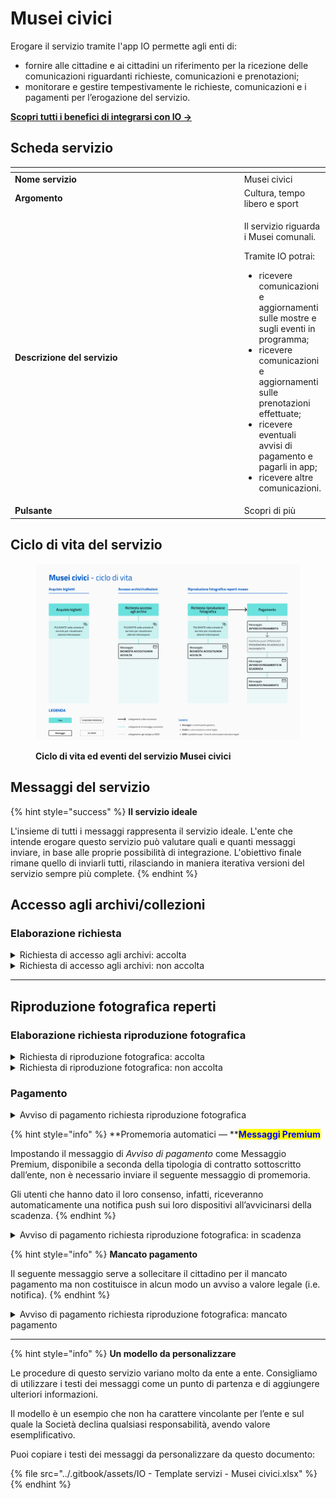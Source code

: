 # Musei civici

Erogare il servizio tramite l'app IO permette agli enti di:

* fornire alle cittadine e ai cittadini un riferimento per la ricezione delle comunicazioni riguardanti richieste, comunicazioni e prenotazioni;
* monitorare e gestire tempestivamente le richieste, comunicazioni e i pagamenti per l’erogazione del servizio.

[**Scopri tutti i benefici di integrarsi con IO →** ](https://docs.pagopa.it/manuale-servizi/lapp-io/cose-io-e-qual-e-il-suo-obiettivo)

## Scheda servizio <a href="#scheda-servizio" id="scheda-servizio"></a>

<table data-header-hidden><thead><tr><th width="373"></th><th></th></tr></thead><tbody><tr><td><strong>Nome servizio</strong></td><td>Musei civici</td></tr><tr><td><strong>Argomento</strong></td><td>Cultura, tempo libero e sport</td></tr><tr><td><strong>Descrizione del servizio</strong></td><td><p>Il servizio riguarda i Musei comunali.<br></p><p>Tramite IO potrai:</p><ul><li>ricevere comunicazioni e aggiornamenti sulle mostre e sugli eventi in programma; </li><li>ricevere comunicazioni e aggiornamenti sulle prenotazioni effettuate; </li><li>ricevere eventuali avvisi di pagamento e pagarli in app;</li><li>ricevere altre comunicazioni.</li></ul></td></tr><tr><td><strong>Pulsante</strong></td><td>Scopri di più</td></tr></tbody></table>

## Ciclo di vita del servizio

<figure><img src="../.gitbook/assets/image (13).png" alt=""><figcaption><p><strong>Ciclo di vita ed eventi del servizio Musei civici</strong></p></figcaption></figure>

## Messaggi del servizio

{% hint style="success" %}
**Il servizio ideale**

L'insieme di tutti i messaggi rappresenta il servizio ideale. L'ente che intende erogare questo servizio può valutare quali e quanti messaggi inviare, in base alle proprie possibilità di integrazione. L'obiettivo finale rimane quello di inviarli tutti, rilasciando in maniera iterativa versioni del servizio sempre più complete.
{% endhint %}

## Accesso agli archivi/collezioni

### Elaborazione richiesta

<details>

<summary>Richiesta di accesso agli archivi: accolta</summary>

**🖋 Titolo del messaggio:** La richiesta di accesso agli archivi è stata accolta

🗒 **Testo del messaggio**:&#x20;

La tua richiesta di accesso agli archivi è stata accolta.

\[Inserire qui ulteriori indicazioni sui passi successivi per accedere agli archivi del museo e visionare il materiale, da compilare a cura e responsabilità dell'ente]

Per ulteriori informazioni, \[visita questo sito]\(URL).

**🪄 Pulsante**: n/a

***

**Destinatari**: Tutti i cittadini che hanno richiesto accesso agli archivi di un museo comunale.

**Quando inviarlo**: Quando il museo comunale accoglie la richiesta.

**User story**: Come cittadino voglio ricevere aggiornamenti sullo stato di avanzamento della mia richiesta.

</details>

<details>

<summary>Richiesta di accesso agli archivi: non accolta</summary>

**🖋 Titolo del messaggio:** La richiesta di accesso agli archivi non è stata accolta

🗒 **Testo del messaggio**:&#x20;

La tua richiesta di accesso agli archivi non è stata accolta.

Per ulteriori informazioni, \[visita questo sito]\(URL).

**🪄 Pulsante**: n/a

***

**Destinatari**: Tutti i cittadini che hanno richiesto accesso agli archivi di un museo comunale.

**Quando inviarlo**: Quando il museo comunale non accoglie la richiesta.

**User story**: Come cittadino voglio ricevere aggiornamenti sullo stato di avanzamento della mia richiesta.

</details>

***

## Riproduzione fotografica reperti

### Elaborazione richiesta riproduzione fotografica

<details>

<summary>Richiesta di riproduzione fotografica: accolta</summary>

**🖋 Titolo del messaggio:** La richiesta di riproduzione fotografica è stata accolta

🗒 **Testo del messaggio**:&#x20;

La tua richiesta di \<oggetto della richiesta> è stata accolta.

\[Inserire qui ulteriori indicazioni sui passi successivi per accedere agli archivi del museo e visionare il materiale, da compilare a cura e responsabilità dell'ente]

Per ulteriori informazioni, \[visita questo sito]\(URL).

**🪄 Pulsante**: n/a

***

**Destinatari**: Tutti i cittadini che hanno richiesto riproduzioni fotografiche dei reperti di un museo comunale.

**Quando inviarlo**: Quando il museo comunale accoglie la richiesta.

**User story**: Come cittadino voglio ricevere aggiornamenti sullo stato di avanzamento della mia richiesta.

</details>

<details>

<summary>Richiesta di riproduzione fotografica: non accolta</summary>

**🖋 Titolo del messaggio:** La richiesta di riproduzione fotografica non è stata accolta

🗒 **Testo del messaggio**:&#x20;

La tua richiesta di \<oggetto della richiesta> non è stata accolta.

Per ulteriori informazioni, \[visita questo sito]\(URL).

**🪄 Pulsante**: n/a

***

**Destinatari**: Tutti i cittadini che hanno richiesto riproduzioni fotografiche dei reperti di un museo comunale.

**Quando inviarlo**: Quando il museo comunale non accoglie la richiesta.

**User story**: Come cittadino voglio ricevere aggiornamenti sullo stato di avanzamento della mia richiesta.

</details>

### Pagamento

<details>

<summary>Avviso di pagamento richiesta riproduzione fotografica</summary>

:sparkles: <mark style="color:blue;">**Messaggio Premium**</mark> — Se hai un contratto Premium, ti consigliamo di configurare questo messaggio con promemoria Premium: i destinatari verranno avvisati dell‘avvicinarsi della scadenza tramite notifica push.

***

**🖋 Titolo del messaggio:** Hai un nuovo avviso di pagamento

🗒 **Testo del messaggio**:\
\
C'è un avviso da pagare intestato a \<nome> \<cognome> e relativo a \<causale>.

**Devi pagare:** <00,00> €

**Entro il:** \<gg/mm/aaaa>

Puoi pagare direttamente in app premendo “Vedi Avviso”, oppure tramite tutti i canali di pagamento della piattaforma pagoPA e le altre modalità di pagamento offerte dell'ente creditore.

Se hai già provveduto a pagare l'avviso, ignora questo messaggio.

Per maggiori informazioni o per richiedere assistenza, contattaci tramite i canali che trovi nella scheda servizio.

In fase di pagamento, se previsto dall'ente, l'importo riportato nel messaggio potrebbe subire variazioni.

**🪄 Pulsante**: Vedi Avviso

***

**Destinatari**: Tutti i cittadini che hanno richiesto riproduzioni fotografiche dei reperti di un museo comunale.

**Quando inviarlo**: Quando, ricevuta la richiesta, è necessario procedere al pagamento delle spese per la pratica.

**User story**: Come cittadino voglio ricevere comunicazione quando è possibile procedere al pagamento.

</details>

{% hint style="info" %}
**Promemoria automatici — **<mark style="color:blue;">**Messaggi Premium**</mark>

Impostando il messaggio di _Avviso di pagamento_ come Messaggio Premium, disponibile a seconda della tipologia di contratto sottoscritto dall’ente, non è necessario inviare il seguente messaggio di promemoria.

Gli utenti che hanno dato il loro consenso, infatti, riceveranno automaticamente una notifica push sui loro dispositivi all’avvicinarsi della scadenza.
{% endhint %}

<details>

<summary>Avviso di pagamento richiesta riproduzione fotografica: in scadenza</summary>

**🖋 Titolo del messaggio:** Hai un pagamento in scadenza

🗒 **Testo del messaggio**:&#x20;

Il tuo pagamento per \<causale> sta per scadere.

Se hai già provveduto a pagare l’avviso, ignora questo messaggio.

**🪄 Pulsante**: Vedi Avviso

***

**Destinatari**: Tutti i cittadini che hanno richiesto riproduzioni fotografiche dei reperti di un museo comunale.

**Quando inviarlo**: Quando il pagamento è prossimo alla scadenza.

**User story**: Come cittadino voglio ricevere un promemoria per i pagamenti in scadenza.

</details>

{% hint style="info" %}
**Mancato pagamento**

Il seguente messaggio serve a sollecitare il cittadino per il mancato pagamento ma non costituisce in alcun modo un avviso a valore legale (i.e. notifica).
{% endhint %}

<details>

<summary>Avviso di pagamento richiesta riproduzione fotografica: mancato pagamento</summary>

**🖋 Titolo del messaggio:** Pagamento non effettuato

🗒 **Testo del messaggio**:&#x20;

Il tuo pagamento per \<causale> è scaduto il \<gg/mm/aaaa>.

Se hai già provveduto a pagare l’avviso ignora questo messaggio.

**🪄 Pulsante**: Vedi Avviso

***

**Destinatari**: Tutti i cittadini che hanno richiesto riproduzioni fotografiche dei reperti di un museo comunale.

**Quando inviarlo**: Quando il pagamento non è stato effettuato entro il termine.

**User story**: Come cittadino voglio ricevere un promemoria per i pagamenti in scadenza.

</details>

***

{% hint style="info" %}
**Un modello da personalizzare**

Le procedure di questo servizio variano molto da ente a ente. Consigliamo di utilizzare i testi dei messaggi come un punto di partenza e di aggiungere ulteriori informazioni.&#x20;

Il modello è un esempio che non ha carattere vincolante per l’ente e sul quale la Società declina qualsiasi responsabilità, avendo valore esemplificativo.

Puoi copiare i testi dei messaggi da personalizzare da questo documento:

{% file src="../.gitbook/assets/IO - Template servizi - Musei civici.xlsx" %}
{% endhint %}
